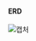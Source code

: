 #### ERD
![캡처](https://user-images.githubusercontent.com/84116509/157005643-8cf06c15-9c1f-423d-8b61-705d372813dc.JPG)
